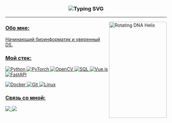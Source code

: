 <h3 align='center'>
  <img src="https://readme-typing-svg.demolab.com?font=Fira+Code&weight=500&size=26&duration=3000&pause=500&color=539987&center=true&vCenter=true&width=435&lines=ML+Research+Engineer;Bioinformatician" alt="Typing SVG" />
</h3>

<p align="center">
  <a href="https://git.io/typing-svg">
</p>

---

<p> 
<img display='flex' align="right" src="https://media0.giphy.com/media/v1.Y2lkPTc5MGI3NjExeTFhZDdhcTN2MW9tNmUxNnJvNGRtMG84cnowdGUxNmoxdHhzYnBxbSZlcD12MV9pbnRlcm5hbF9naWZfYnlfaWQmY3Q9Zw/R3NxlOEK1PpaFYUd59/giphy.gif" width="180" height="300" alt="Rotating DNA Helix"/>
</p>

### Обо мне:

Начинающий биоинформатик и уверенный DS.

### Мой стек:


![Python](https://img.shields.io/badge/Python-3776AB?style=for-the-badge&logo=python&logoColor=white)
![PyTorch](https://img.shields.io/badge/PyTorch-EE4C2C?style=for-the-badge&logo=pytorch&logoColor=white)
![OpenCV](https://img.shields.io/badge/OpenCV-5C3EE8?style=for-the-badge&logo=opencv&logoColor=white)
![SQL](https://img.shields.io/badge/SQL-4479A1?style=for-the-badge&logo=postgresql&logoColor=white)
![Vue.js](https://img.shields.io/badge/Vue.js-4FC08D?style=for-the-badge&logo=vue.js&logoColor=white)
![FastAPI](https://img.shields.io/badge/FastAPI-009688?style=for-the-badge&logo=fastapi&logoColor=white)


![Docker](https://img.shields.io/badge/Docker-2496ED?style=for-the-badge&logo=docker&logoColor=white)
![Git](https://img.shields.io/badge/Git-F05032?style=for-the-badge&logo=git&logoColor=white)
![Linux](https://img.shields.io/badge/Linux-FCC624?style=for-the-badge&logo=linux&logoColor=black)


### Связь со мной:

<p align="left">
  <a href="https://t.me/a_trko" target="blank">
    <img src="https://img.shields.io/badge/Telegram-26A5E4?style=for-the-badge&logo=telegram&logoColor=white&logoWidth=20" />
  </a>
  <a href="mailto:helen.o.deer@gmail.com">
    <img src="https://img.shields.io/badge/Gmail-EA4335?style=for-the-badge&logo=gmail&logoColor=white" />
  </a>
</p>

